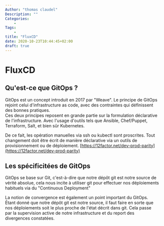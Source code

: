 ```yaml
---
Author: "thomas claudel"
Description: ""
Categories:
    -
Tags:
    -
title: "FluxCD"
date: 2020-10-23T10:44:45+02:00
draft: true
---
```

# FluxCD

## Qu'est-ce que GitOps ?

GitOps est un concept introduit en 2017 par "Weave".
Le principe de GitOps rejoint celui d'infrastructure as code, avec des contraintes qui définissent des bonnes pratiques.  
Ces deux principes reposent en grande partie sur la formulation déclarative de l'infrastructure. Avec l'usage d'outils 
tels que Ansible, Chef/Puppet, Terraform, Salt, et bien sûr Kubernetes.

De ce fait, les opération manuelles via ssh ou kubectl sont proscrites. Tout changement doit être écrit de manière 
déclarative via un outils de provisionnement ou de déploiement.
[https://12factor.net/dev-prod-parity](https://12factor.net/dev-prod-parity)

## Les spécificitées de GitOps

GitOps se base sur Git, c'est-à-dire que notre dépôt git est notre source de vérité absolue, cela nous incite à utiliser
git pour effectuer nos déploiements habituels via du "Continuous Deployment"

La notion de convergence est également un point important du GitOps. Étant donné que notre dépôt git est notre source,
il faut faire en sorte que nos déploiements soit le plus proche de l'état décrit dans git. Cela passe par la supervision
 active de notre infrastructure et du report des divergences constatées.
 
##
 


